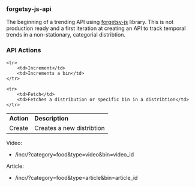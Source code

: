 ### forgetsy-js-api

The beginning of a trending API using [forgetsy-js](https://github.com/kirk7880/forgetsy-js) library. This is not production ready and a first iteration at creating an API to track temporal trends in a non-stationary, categorial distribtion. 


### API Actions

<table>
	<tr>
		<td><b>Action</b></td>
		<td><b>Description</b></td>
	</tr>
	<tr>
		<td>Create</td>
		<td>Creates a new distribtion</td>
	</tr>

	<tr>
		<td>Increment</td>
		<td>Increments a bin</td>
	</tr>

	<tr>
		<td>Fetch</td>
		<td>Fetches a distribution or specific bin in a distribtion</td>
	</tr>
</table>

Video:
- /incr/?category=food&type=video&bin=video_id

Article:
- /incr/?category=food&type=article&bin=article_id


